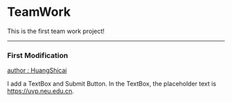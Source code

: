 # TeamWork
This is the first team work project!

---
### First Modification

[author : HuangShicai](https://github.com/New-generation-hsc)

I add a TextBox and Submit Button. In the TextBox, the placeholder text is https://uvp.neu.edu.cn. 
